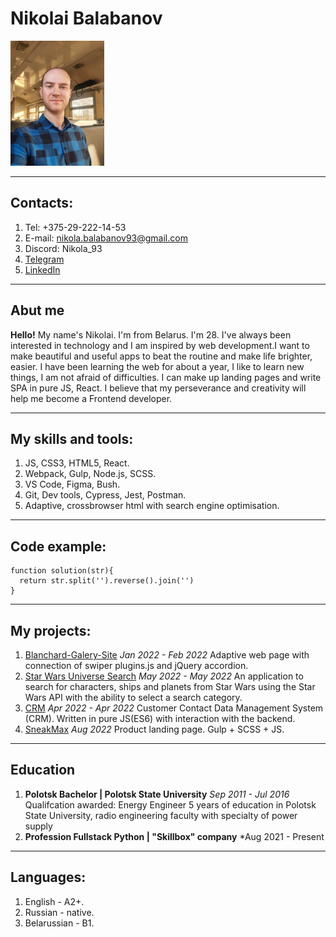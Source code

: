
# Nikolai Balabanov

<img src ="photo.webp" width = "150" height = "200" alt = "my-photo" />

---
## Contacts:
1. Tel: +375-29-222-14-53
2. E-mail: nikola.balabanov93@gmail.com
3. Discord: Nikola_93
4. [Telegram](https://t.me/NikolaBalabanov)
5. [LinkedIn](www.linkedin.com/in/mikalai-balabanau)
---
## Abut me

**Hello!**
My name's Nikolai. I'm from Belarus. I'm 28. I've always been interested in technology and I am inspired
by web development.I want to make beautiful and useful apps to beat the routine and make life brighter, easier.
I have been learning the web for about a year, I like to learn new things, I am not afraid of difficulties.
I can make up landing pages and write SPA in pure JS, React. I believe that my perseverance and creativity will
help me become a Frontend developer.

---
## My skills and tools:
1. JS, CSS3, HTML5, React.
2. Webpack, Gulp, Node.js, SCSS.
3. VS Code, Figma, Bush.
4. Git, Dev tools, Cypress, Jest, Postman.
5. Adaptive, crossbrowser html with search engine optimisation.
---
## Code example:
```
function solution(str){
  return str.split('').reverse().join('')
}
```
---
## My projects:
1. [Blanchard-Galery-Site](https://github.com/NikolayBalabanov/Blanchard-Galery-Site)
*Jan 2022 - Feb 2022*
Adaptive web page with connection of swiper plugins.js and jQuery accordion.
2. [Star Wars Universe Search](https://github.com/NikolayBalabanov/Star-Wars-API-practice)
*May 2022 - May 2022*
An application to search for characters, ships and planets from Star Wars using
the Star Wars API with the ability to select a search category. 
3. [CRM](https://github.com/NikolayBalabanov/JS-CRM)
*Apr 2022 - Apr 2022*
Customer Contact Data Management System (CRM). Written in pure JS(ES6) with
interaction with the backend.
4. [SneakMax](https://github.com/NikolayBalabanov/SneakMax)
*Aug 2022*
Product landing page. Gulp + SCSS + JS.
---
## Education
1. **Polotsk Bachelor | Polotsk State University**
*Sep 2011 - Jul 2016*
Qualifcation awarded: Energy Engineer
5 years of education in Polotsk State University, radio engineering faculty with
specialty of power supply
2. **Profession Fullstack Python | "Skillbox" company**
*Aug 2021 - Present
---
## Languages:
1. English - A2+.
2. Russian - native.
3. Belarussian - B1.





